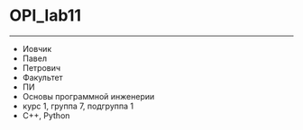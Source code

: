 # OPI_lab11
____
* Иовчик
* Павел
* Петрович
* Факультет
* ПИ
* Основы программной инженерии
* курс 1, группа 7, подгруппа 1
* C++, Python
